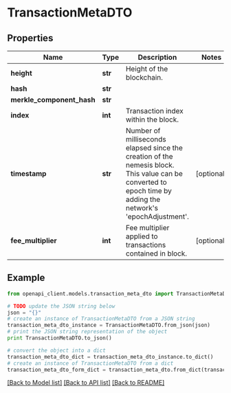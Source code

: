 # TransactionMetaDTO


## Properties

Name | Type | Description | Notes
------------ | ------------- | ------------- | -------------
**height** | **str** | Height of the blockchain. | 
**hash** | **str** |  | 
**merkle_component_hash** | **str** |  | 
**index** | **int** | Transaction index within the block. | 
**timestamp** | **str** | Number of milliseconds elapsed since the creation of the nemesis block. This value can be converted to epoch time by adding the network&#39;s &#39;epochAdjustment&#39;. | [optional] 
**fee_multiplier** | **int** | Fee multiplier applied to transactions contained in block. | [optional] 

## Example

```python
from openapi_client.models.transaction_meta_dto import TransactionMetaDTO

# TODO update the JSON string below
json = "{}"
# create an instance of TransactionMetaDTO from a JSON string
transaction_meta_dto_instance = TransactionMetaDTO.from_json(json)
# print the JSON string representation of the object
print TransactionMetaDTO.to_json()

# convert the object into a dict
transaction_meta_dto_dict = transaction_meta_dto_instance.to_dict()
# create an instance of TransactionMetaDTO from a dict
transaction_meta_dto_form_dict = transaction_meta_dto.from_dict(transaction_meta_dto_dict)
```
[[Back to Model list]](../README.md#documentation-for-models) [[Back to API list]](../README.md#documentation-for-api-endpoints) [[Back to README]](../README.md)


